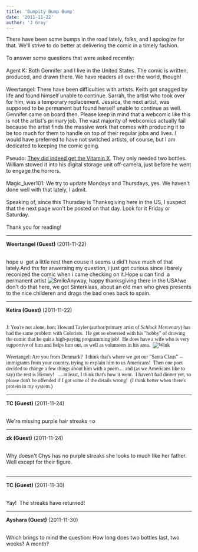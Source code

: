 ```yaml
---
title: 'Bumpity Bump Bump'
date: '2011-11-22'
author: 'J Gray'
---
```


There have been some bumps in the road lately, folks, and I apologize for that. We'll strive to do better at delivering the comic in a timely fashion.<br><br>To answer some questions that were asked recently:<br><br>Agent K: Both Gennifer and I live in the United States. The comic is written, produced, and drawn there. We have readers all over the world, though!<br><br>Weertangel: There have been difficulties with artists. Keith got snagged by life and found himself unable to continue. Sarrah, the artist who took over for him, was a temporary replacement. Jessica, the next artist, was supposed to be permanent but found herself unable to continue as well. Gennifer came on board then. Please keep in mind that a webcomic like this is not the artist's primary job. The vast majority of webcomics actually fail because the artist finds the massive work that comes with producing it to be too much for them to handle on top of their regular jobs and lives. I would have preferred to have not switched artists, of course, but I am dedicated to keeping the comic going.<br><br>Pseudo: <a name="" target="_blank" classname="" class="" href="/comics/330/">They did indeed get the Vitamin X</a>. They only needed two bottles. William stowed it into his digital storage unit off-camera, just before he went to engage the horrors.<br><br>Magic_luver101: We try to update Mondays and Thursdays, yes. We haven't done well with that lately, I admit.<br><br>Speaking of, since this Thursday is Thanksgiving here in the US, I suspect that the next page won't be posted on that day. Look for it Friday or Saturday.<br><br>Thank you for reading!<br>

---
**Weertangel (Guest)** (2011-11-22)

<br>hope u&nbsp; get a little rest then couse it seems u did't have much of that lately.And thx for anwersing my question, i just got curious since i barely reconized the comic when i came checking on it.Hope u can find&nbsp; a permanent artist <img src="/smilies/smile.gif" alt="Smile" border="0">Anyway, happy thanksgiving there in the USA!we don't do that here, we got Sinterklaas, about an old man who gives presents to the nice childeren and drags the bad ones back to spain.

---
**Ketira (Guest)** (2011-11-22)

<br> <span style="font-family: Verdana;">J: You're not alone, hon; Howard Tayler (author/primary artist of <span style="font-style: italic;">Schlock Mercenary</span>) has had the same problem with Colorists.&nbsp; He got so obsessed with his "hobby" of drawing the comic that he quit a high-paying programming job!&nbsp; He does have a wife who is very supportive of him and helps him out, as well as volunteers in his area.&nbsp; <img src="/smilies/wink1.gif" alt="Wink" border="0"><br><br>Weertangel: Are you from Denmark?&nbsp; I think that's where we got our "Santa Claus" --immigrants from your country, trying to explain him to us Americans!&nbsp; Then one poet decided to change a few things about him with a poem.... and (as we Americans like to say) the rest is History!&nbsp;&nbsp; ....at least, I think that's how it went.&nbsp; I haven't had dinner yet, so please don't be offended if I got some of the details wrong!&nbsp; (I think better when there's protein in my system.)<br></span>

---
**TC (Guest)** (2011-11-24)

<br> We're missing purple hair streaks =o<br>

---
**zk (Guest)** (2011-11-24)

<br> Why doesn't Chys has no purple streaks she looks to much like her father. Well except for their figure.<br><br>

---
**TC (Guest)** (2011-11-30)

<br> Yay!&nbsp; The streaks have returned!<br>

---
**Ayshara (Guest)** (2011-11-30)

<br> Which brings to mind the question: How long does two bottles last, two weeks? A month?

